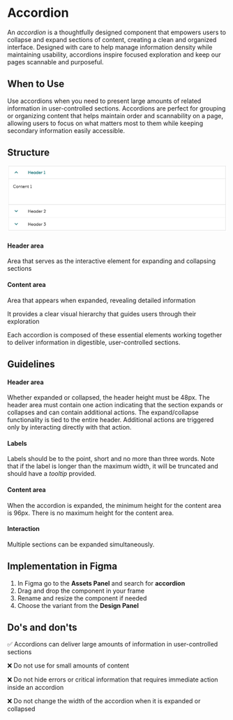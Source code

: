 # Accordion

An _accordion_ is a thoughtfully designed component that empowers users to collapse and expand sections of content, creating a clean and organized interface. Designed with care to help manage information density while maintaining usability, accordions inspire focused exploration and keep our pages scannable and purposeful.

## When to Use

Use accordions when you need to present large amounts of related information in user-controlled sections. Accordions are perfect for grouping or organizing content that helps maintain order and scannability on a page, allowing users to focus on what matters most to them while keeping secondary information easily accessible.

## Structure

![accordion](../assets/accordion.jpeg)

#### Header area

Area that serves as the interactive element for expanding and collapsing sections

#### Content area

Area that appears when expanded, revealing detailed information

It provides a clear visual hierarchy that guides users through their exploration

Each accordion is composed of these essential elements working together to deliver information in digestible, user-controlled sections.

## Guidelines

#### Header area

Whether expanded or collapsed, the header height must be 48px. The header area must contain one action indicating that the section expands or collapses and can contain additional actions. The expand/collapse functionality is tied to the entire header. Additional actions are triggered only by interacting directly with that action.

#### Labels

Labels should be to the point, short and no more than three words. Note that if the label is longer than the maximum width, it will be truncated and should have a _tooltip_ provided.

#### Content area

When the accordion is expanded, the minimum height for the content area is 96px. There is no maximum height for the content area.

#### Interaction

Multiple sections can be expanded simultaneously.

## Implementation in Figma

1. In Figma go to the **Assets Panel** and search for **accordion**
2. Drag and drop the component in your frame
3. Rename and resize the component if needed
4. Choose the variant from the **Design Panel**

## Do's and don'ts

✅  Accordions can deliver large amounts of information in user-controlled sections

❌  Do not use for small amounts of content

❌  Do not hide errors or critical information that requires immediate action inside an accordion

❌  Do not change the width of the accordion when it is expanded or collapsed